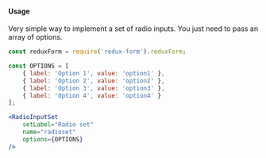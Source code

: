 #### **Usage**

Very simple way to implement a set of radio inputs. You just need to pass an array of options.

```jsx
const reduxForm = require('redux-form').reduxForm;

const OPTIONS = [
	{ label: 'Option 1', value: 'option1' },
	{ label: 'Option 2', value: 'option2' },
    { label: 'Option 3', value: 'option3' },
    { label: 'Option 4', value: 'option4' }
];

<RadioInputSet
    setLabel="Radio set"
    name="radioset"
    options={OPTIONS}
/>
```